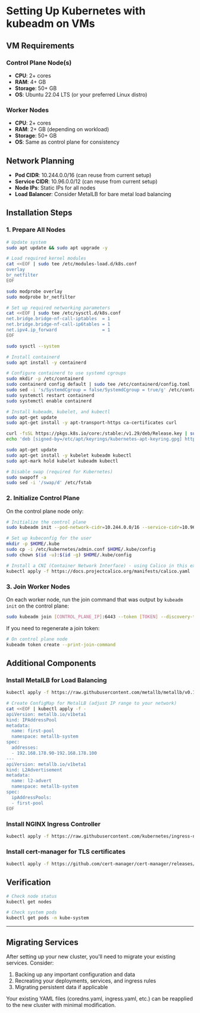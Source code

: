 # Setting Up Kubernetes with kubeadm on VMs

## VM Requirements

### Control Plane Node(s)
- **CPU**: 2+ cores
- **RAM**: 4+ GB
- **Storage**: 50+ GB
- **OS**: Ubuntu 22.04 LTS (or your preferred Linux distro)

### Worker Nodes
- **CPU**: 2+ cores
- **RAM**: 2+ GB (depending on workload)
- **Storage**: 50+ GB
- **OS**: Same as control plane for consistency

## Network Planning
- **Pod CIDR**: 10.244.0.0/16 (can reuse from current setup)
- **Service CIDR**: 10.96.0.0/12 (can reuse from current setup)
- **Node IPs**: Static IPs for all nodes
- **Load Balancer**: Consider MetalLB for bare metal load balancing

## Installation Steps

### 1. Prepare All Nodes

```bash
# Update system
sudo apt update && sudo apt upgrade -y

# Load required kernel modules
cat <<EOF | sudo tee /etc/modules-load.d/k8s.conf
overlay
br_netfilter
EOF

sudo modprobe overlay
sudo modprobe br_netfilter

# Set up required networking parameters
cat <<EOF | sudo tee /etc/sysctl.d/k8s.conf
net.bridge.bridge-nf-call-iptables  = 1
net.bridge.bridge-nf-call-ip6tables = 1
net.ipv4.ip_forward                 = 1
EOF

sudo sysctl --system

# Install containerd
sudo apt install -y containerd

# Configure containerd to use systemd cgroups
sudo mkdir -p /etc/containerd
sudo containerd config default | sudo tee /etc/containerd/config.toml
sudo sed -i 's/SystemdCgroup = false/SystemdCgroup = true/g' /etc/containerd/config.toml
sudo systemctl restart containerd
sudo systemctl enable containerd

# Install kubeadm, kubelet, and kubectl
sudo apt-get update
sudo apt-get install -y apt-transport-https ca-certificates curl

curl -fsSL https://pkgs.k8s.io/core:/stable:/v1.29/deb/Release.key | sudo gpg --dearmor -o /etc/apt/keyrings/kubernetes-apt-keyring.gpg
echo 'deb [signed-by=/etc/apt/keyrings/kubernetes-apt-keyring.gpg] https://pkgs.k8s.io/core:/stable:/v1.29/deb/ /' | sudo tee /etc/apt/sources.list.d/kubernetes.list

sudo apt-get update
sudo apt-get install -y kubelet kubeadm kubectl
sudo apt-mark hold kubelet kubeadm kubectl

# Disable swap (required for Kubernetes)
sudo swapoff -a
sudo sed -i '/swap/d' /etc/fstab
```

### 2. Initialize Control Plane

On the control plane node only:

```bash
# Initialize the control plane
sudo kubeadm init --pod-network-cidr=10.244.0.0/16 --service-cidr=10.96.0.0/12 --kubernetes-version=v1.29.0

# Set up kubeconfig for the user
mkdir -p $HOME/.kube
sudo cp -i /etc/kubernetes/admin.conf $HOME/.kube/config
sudo chown $(id -u):$(id -g) $HOME/.kube/config

# Install a CNI (Container Network Interface) - using Calico in this example
kubectl apply -f https://docs.projectcalico.org/manifests/calico.yaml
```

### 3. Join Worker Nodes

On each worker node, run the join command that was output by `kubeadm init` on the control plane:

```bash
sudo kubeadm join [CONTROL_PLANE_IP]:6443 --token [TOKEN] --discovery-token-ca-cert-hash [HASH]
```

If you need to regenerate a join token:

```bash
# On control plane node
kubeadm token create --print-join-command
```

## Additional Components

### Install MetalLB for Load Balancing
```bash
kubectl apply -f https://raw.githubusercontent.com/metallb/metallb/v0.13.10/config/manifests/metallb-native.yaml

# Create ConfigMap for MetalLB (adjust IP range to your network)
cat <<EOF | kubectl apply -f -
apiVersion: metallb.io/v1beta1
kind: IPAddressPool
metadata:
  name: first-pool
  namespace: metallb-system
spec:
  addresses:
  - 192.168.178.90-192.168.178.100
---
apiVersion: metallb.io/v1beta1
kind: L2Advertisement
metadata:
  name: l2-advert
  namespace: metallb-system
spec:
  ipAddressPools:
  - first-pool
EOF
```

### Install NGINX Ingress Controller
```bash
kubectl apply -f https://raw.githubusercontent.com/kubernetes/ingress-nginx/controller-v1.8.1/deploy/static/provider/cloud/deploy.yaml
```

### Install cert-manager for TLS certificates
```bash
kubectl apply -f https://github.com/cert-manager/cert-manager/releases/download/v1.13.2/cert-manager.yaml
```

## Verification

```bash
# Check node status
kubectl get nodes

# Check system pods
kubectl get pods -n kube-system
```

---

## Migrating Services

After setting up your new cluster, you'll need to migrate your existing services. Consider:

1. Backing up any important configuration and data
2. Recreating your deployments, services, and ingress rules
3. Migrating persistent data if applicable

Your existing YAML files (coredns.yaml, ingress.yaml, etc.) can be reapplied to the new cluster with minimal modification.
